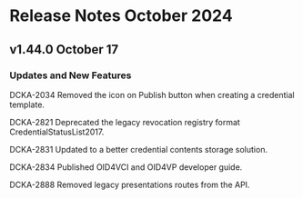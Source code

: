 # Release Notes October 2024

## v1.44.0 October 17

### Updates and New Features

DCKA-2034 Removed the icon on Publish button when creating a credential template.

DCKA-2821 Deprecated the legacy revocation registry format CredentialStatusList2017.

DCKA-2831 Updated to a better credential contents storage solution.

DCKA-2834 Published OID4VCI and OID4VP developer guide.

DCKA-2888 Removed legacy presentations routes from the API.

